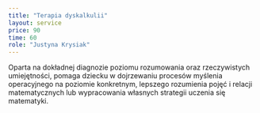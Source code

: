 ```yaml
---
title: "Terapia dyskalkulii"
layout: service
price: 90
time: 60
role: "Justyna Krysiak"
---
```


Oparta na dokładnej diagnozie poziomu rozumowania oraz rzeczywistych umiejętności, pomaga dziecku w dojrzewaniu procesów myślenia operacyjnego na poziomie konkretnym, lepszego rozumienia pojęć i relacji matematycznych lub wypracowania własnych strategii uczenia się matematyki.
